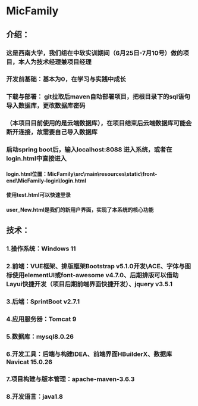 # MicFamily

## 介绍：

### 这是西南大学，我们组在中软实训期间（6月25日-7月10号）做的项目，本人为技术经理兼项目经理

### 开发前基础：基本为0，在学习与实践中成长

### 下载与部署： git拉取后maven自动部署项目，把根目录下的sql语句导入数据库，更改数据库密码

### （本项目目前使用的是云端数据库），在项目结束后云端数据库可能会断开连接，故需要自己导入数据库

### 启动spring boot后，输入localhost:8088 进入系统，或者在login.html中直接进入

#### login.html位置：MicFamily\src\main\resources\static\front-end\MicFamily-login\login.html

#### 使用test.html可以快速登录

#### user_New.html是我们的新用户界面，实现了本系统的核心功能

## 技术：

### 1.操作系统：Windows 11

### 2.前端：VUE框架、排版框架Bootstrap v5.1.0开发\ACE、字体与图标使用elementUI或font-awesome v4.7.0、后期排版可以借助Layui快捷开发（项目后期前端界面快捷开发）、jquery v3.5.1

### 3.后端：SprintBoot v2.7.1

### 4.应用服务器：Tomcat 9

### 5.数据库：mysql8.0.26

### 6.开发工具：后端与构建IDEA、前端界面HBuilderX、数据库Navicat 15.0.26

### 7.项目构建与版本管理：apache-maven-3.6.3

### 8.开发语言：java1.8